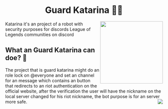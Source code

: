 <h1 align = "center"> Guard Katarina 👮‍♀️  </h1>
<img height = "200" src="https://cdn.discordapp.com/attachments/1095974097445470238/1095977186093187072/pngwing.com.png" align = "right">
Katarina it's an project of a robot with security purposes for discords League of Legends communities on discord

## What an Guard Katarina can doe? 🤔

The project that is guard katarina might do an role lock on @everyone and set an channel for an message which contains an button that redirects to an riot authentication on the official website, after the verification the user will have the nickname on the local server changed for his riot nickname, the bot purpose is for an server more safe.
<img weight = "170" src="https://cdn.discordapp.com/attachments/1095974097445470238/1095979162025599096/6_Sem_Titulo_20230413034903.png" align = "right">
